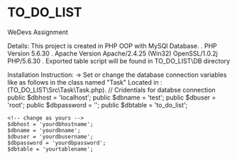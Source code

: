 # TO_DO_LIST

WeDevs Assignment

Details: This project is created in PHP OOP with MySQl Database.
. PHP Version 5.6.30
. Apache Version Apache/2.4.25 (Win32) OpenSSL/1.0.2j PHP/5.6.30
. Exported table script will be found in TO_DO_LIST\DB directory

Installation Instruction:
-> Set or change the database connection variables like as follows in the class named "Task" Located in :(TO_DO_LIST\Src\Task\Task.php).
// Cridentials for databse connection
public $dbhost = 'localhost';
public $dbname = 'test';
public $dbuser = 'root';
public $dbpassword = '';
public $dbtable = 'to_do_list';

    <!-- change as yours -->
    $dbhost = 'yourdbhostname';
    $dbname = 'yourdbname';
    $dbuser = 'yourdbusername';
    $dbpassword = 'yourdbpassword';
    $dbtable = 'yourtablename';
